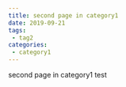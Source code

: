 ```yaml
---
title: second page in category1
date: 2019-09-21
tags:
 - tag2
categories:
 - category1
---
```


second page in category1
test
